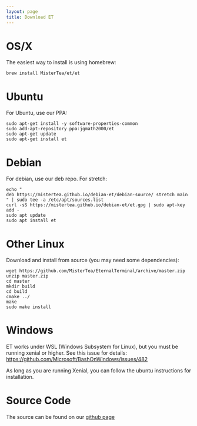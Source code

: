 ```yaml
---
layout: page
title: Download ET
---
```


# OS/X

The easiest way to install is using homebrew:

```
brew install MisterTea/et/et
```

# Ubuntu

For Ubuntu, use our PPA:

```
sudo apt-get install -y software-properties-common
sudo add-apt-repository ppa:jgmath2000/et
sudo apt-get update
sudo apt-get install et
```

# Debian

For debian, use our deb repo.  For stretch:

```
echo "
deb https://mistertea.github.io/debian-et/debian-source/ stretch main
" | sudo tee -a /etc/apt/sources.list
curl -sS https://mistertea.github.io/debian-et/et.gpg | sudo apt-key add -
sudo apt update
sudo apt install et
```

# Other Linux

Download and install from source (you may need some dependencies):

```
wget https://github.com/MisterTea/EternalTerminal/archive/master.zip
unzip master.zip
cd master
mkdir build
cd build
cmake ../
make
sudo make install
```


# Windows

ET works under WSL (Windows Subsystem for Linux), but you must be running xenial or higher.  See this issue for details: https://github.com/Microsoft/BashOnWindows/issues/482

As long as you are running Xenial, you can follow the ubuntu instructions for installation.


# Source Code

The source can be found on our [github page](https://github.com/MisterTea/EternalTerminal)
